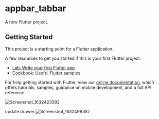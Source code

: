 # appbar_tabbar

A new Flutter project.

## Getting Started

This project is a starting point for a Flutter application.

A few resources to get you started if this is your first Flutter project:

- [Lab: Write your first Flutter app](https://flutter.dev/docs/get-started/codelab)
- [Cookbook: Useful Flutter samples](https://flutter.dev/docs/cookbook)

For help getting started with Flutter, view our
[online documentation](https://flutter.dev/docs), which offers tutorials,
samples, guidance on mobile development, and a full API reference.

![Screenshot_1632423392](https://user-images.githubusercontent.com/89159945/134567674-0d16cee7-32e0-4009-8d64-145b52db8942.png)

update drawer
![Screenshot_1632499387](https://user-images.githubusercontent.com/89159945/134706649-59218e09-a0a4-44a7-9a33-a1c5fe159589.png)
